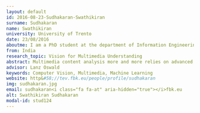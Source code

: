 ```yaml
---
layout: default 
id: 2016-08-23-Sudhakaran-Swathikiran
surname: Sudhakaran
name: Swathikiran
university: University of Trento
date: 23/08/2016
aboutme: I am a PhD student at the department of Information Engineering and Computer Science of the University of Trento, Italy, in collaboration with Fondazione Bruno Kessler. My research focuses on deep learning techniques for computer vision applications.
from: India
research_topic: Vision for Multimedia Understanding
abstract: Multimedia content analysis more and more relies on advanced machine learning to capture the enormous richness of multi-modal sources (commented videos, images with captions, etc.). At the other side, domain specific knowledge is often available to leverage the content analysis task, but effectively encoding it into machine learning (down to the development of task-specific feature representations) is still an open research issue. The goal of this PhD is to progress on the computer vision side of the problem, to go beyond a mono-modal approach where supervisions for learning are provided explicitly. Instead, I will investigate how structured (background knowledge) and semi-structured data (e.g. text captions and descriptions) can be used to provide implicit supervision to enrich the task-specific visual learning capabilities.
advisor: Lanz Oswald
keywords: Computer Vision, Multimedia, Machine Learning
website: http&#58;//tev.fbk.eu/people/profile/sudhakaran
img: sudhakaran.jpg
email: sudhakaran<i class="fa fa-at" aria-hidden="true"></i>fbk.eu
alt: Swathikiran Sudhakaran
modal-id: stud124
---
```

